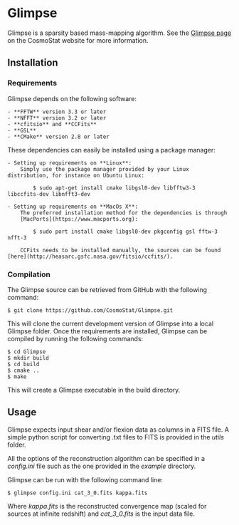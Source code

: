 # Glimpse

Glimpse is a sparsity based mass-mapping algorithm. See the
[Glimpse page](http://www.cosmostat.org/software/glimpse) on the
CosmoStat website for more information.

## Installation

### Requirements

Glimpse depends on the following software:

    - **FFTW** version 3.3 or later
    - **NFFT** version 3.2 or later
    - **cfitsio** and **CCFits**
    - **GSL**
    - **CMake** version 2.8 or later

These dependencies can easily be installed using a package manager:

    - Setting up requirements on **Linux**:
        Simply use the package manager provided by your Linux distribution, for instance on Ubuntu Linux:

            $ sudo apt-get install cmake libgsl0-dev libfftw3-3  libccfits-dev libnfft3-dev

    - Setting up requirements on **MacOs X**:
        The preferred installation method for the dependencies is through
        [MacPorts](https://www.macports.org):

            $ sudo port install cmake libgsl0-dev pkgconfig gsl fftw-3 nfft-3

        CCFits needs to be installed manually, the sources can be found [here](http://heasarc.gsfc.nasa.gov/fitsio/ccfits/).

### Compilation

The Glimpse source can be retrieved from GitHub with the following command:

    $ git clone https://github.com/CosmoStat/Glimpse.git

This will clone the current development version of Glimpse into a local Glimpse folder. Once the requirements are installed, Glimpse can be compiled by running the  following commands:

    $ cd Glimpse
    $ mkdir build
    $ cd build
    $ cmake ..
    $ make

This will create a Glimpse executable in the build directory.

## Usage

Glimpse expects input shear and/or flexion data as columns in a FITS file. A simple python script for converting .txt files to FITS is provided in the *utils* folder.

All the options of the reconstruction algorithm can be specified in a *config.ini* file such as the one provided in the *example* directory.

Glimpse can be run with the following command line:

    $ glimpse config.ini cat_3_0.fits kappa.fits

Where *kappa.fits* is the reconstructed convergence map (scaled for sources at infinite redshift) and *cat_3_0.fits* is the input data file.
